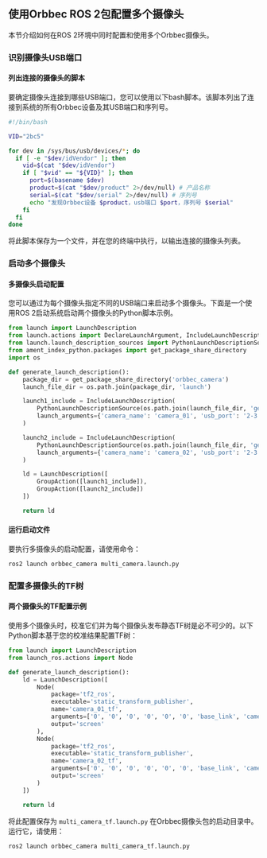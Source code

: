 ## 使用Orbbec ROS 2包配置多个摄像头

本节介绍如何在ROS 2环境中同时配置和使用多个Orbbec摄像头。

### 识别摄像头USB端口

#### 列出连接的摄像头的脚本

要确定摄像头连接到哪些USB端口，您可以使用以下bash脚本。该脚本列出了连接到系统的所有Orbbec设备及其USB端口和序列号。

```bash
#!/bin/bash

VID="2bc5"

for dev in /sys/bus/usb/devices/*; do
  if [ -e "$dev/idVendor" ]; then
    vid=$(cat "$dev/idVendor")
    if [ "$vid" == "${VID}" ]; then
      port=$(basename $dev)
      product=$(cat "$dev/product" 2>/dev/null) # 产品名称
      serial=$(cat "$dev/serial" 2>/dev/null) # 序列号
      echo "发现Orbbec设备 $product，usb端口 $port，序列号 $serial"
    fi
  fi
done
```

将此脚本保存为一个文件，并在您的终端中执行，以输出连接的摄像头列表。

### 启动多个摄像头

#### 多摄像头启动配置

您可以通过为每个摄像头指定不同的USB端口来启动多个摄像头。下面是一个使用ROS 2启动系统启动两个摄像头的Python脚本示例。

```python
from launch import LaunchDescription
from launch.actions import DeclareLaunchArgument, IncludeLaunchDescription, GroupAction, ExecuteProcess
from launch.launch_description_sources import PythonLaunchDescriptionSource
from ament_index_python.packages import get_package_share_directory
import os

def generate_launch_description():
    package_dir = get_package_share_directory('orbbec_camera')
    launch_file_dir = os.path.join(package_dir, 'launch')

    launch1_include = IncludeLaunchDescription(
        PythonLaunchDescriptionSource(os.path.join(launch_file_dir, 'gemini_330_series.launch.py')),
        launch_arguments={'camera_name': 'camera_01', 'usb_port': '2-3.4.4.4.1', 'device_num': '2', 'sync_mode': 'free_run'}.items()
    )

    launch2_include = IncludeLaunchDescription(
        PythonLaunchDescriptionSource(os.path.join(launch_file_dir, 'gemini_330_series.launch.py')),
        launch_arguments={'camera_name': 'camera_02', 'usb_port': '2-3.4.4.4.3', 'device_num': '2', 'sync_mode': 'free_run'}.items()
    )

    ld = LaunchDescription([
        GroupAction([launch1_include]),
        GroupAction([launch2_include])
    ])

    return ld
```

#### 运行启动文件

要执行多摄像头的启动配置，请使用命令：

```bash
ros2 launch orbbec_camera multi_camera.launch.py
```

### 配置多摄像头的TF树

#### 两个摄像头的TF配置示例

使用多个摄像头时，校准它们并为每个摄像头发布静态TF树是必不可少的。以下Python脚本基于您的校准结果配置TF树：

```python
from launch import LaunchDescription
from launch_ros.actions import Node

def generate_launch_description():
    ld = LaunchDescription([
        Node(
            package='tf2_ros',
            executable='static_transform_publisher',
            name='camera_01_tf',
            arguments=['0', '0', '0', '0', '0', '0', 'base_link', 'camera_01_link'],
            output='screen'
        ),
        Node(
            package='tf2_ros',
            executable='static_transform_publisher',
            name='camera_02_tf',
            arguments=['0', '0', '0', '0', '0', '0', 'base_link', 'camera_02_link'],
            output='screen'
        )
    ])

    return ld
```

将此配置保存为 `multi_camera_tf.launch.py` 在Orbbec摄像头包的启动目录中。运行它，请使用：

```bash
ros2 launch orbbec_camera multi_camera_tf.launch.py
```